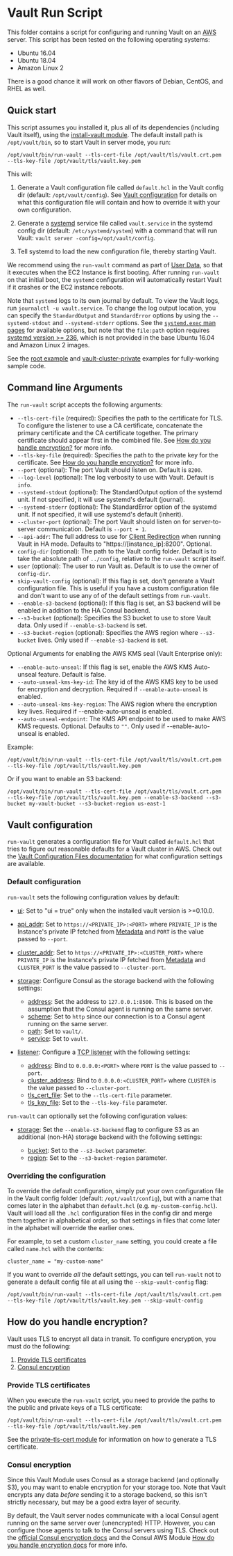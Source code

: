 # Vault Run Script

This folder contains a script for configuring and running Vault on an [AWS](https://aws.amazon.com/) server. This
script has been tested on the following operating systems:

* Ubuntu 16.04
* Ubuntu 18.04
* Amazon Linux 2

There is a good chance it will work on other flavors of Debian, CentOS, and RHEL as well.




## Quick start

This script assumes you installed it, plus all of its dependencies (including Vault itself), using the [install-vault
module](https://github.com/hashicorp/terraform-aws-vault/tree/master/modules/install-vault). The default install path is `/opt/vault/bin`, so to start Vault in server mode, you
run:

```
/opt/vault/bin/run-vault --tls-cert-file /opt/vault/tls/vault.crt.pem --tls-key-file /opt/vault/tls/vault.key.pem
```

This will:

1. Generate a Vault configuration file called `default.hcl` in the Vault config dir (default: `/opt/vault/config`).
   See [Vault configuration](#vault-configuration) for details on what this configuration file will contain and how
   to override it with your own configuration.

1. Generate a [systemd](https://www.freedesktop.org/wiki/Software/systemd/) service file called `vault.service` in the systemd
   config dir (default: `/etc/systemd/system`) with a command that will run Vault:
   `vault server -config=/opt/vault/config`.

1. Tell systemd to load the new configuration file, thereby starting Vault.

We recommend using the `run-vault` command as part of [User
Data](http://docs.aws.amazon.com/AWSEC2/latest/UserGuide/user-data.html#user-data-shell-scripts), so that it executes
when the EC2 Instance is first booting. After running `run-vault` on that initial boot, the `systemd` configuration
will automatically restart Vault if it crashes or the EC2 instance reboots.

Note that `systemd` logs to its own journal by default.  To view the Vault logs, run `journalctl -u vault.service`.  To change
the log output location, you can specify the `StandardOutput` and `StandardError` options by using the `--systemd-stdout` and `--systemd-stderr`
options.  See the [`systemd.exec` man pages](https://www.freedesktop.org/software/systemd/man/systemd.exec.html#StandardOutput=) for available
options, but note that the `file:path` option requires [systemd version >= 236](https://stackoverflow.com/a/48052152), which is not provided
in the base Ubuntu 16.04 and Amazon Linux 2 images.

See the [root example](https://github.com/hashicorp/terraform-aws-vault/tree/master/examples/root-example) and
[vault-cluster-private](https://github.com/hashicorp/terraform-aws-vault/tree/master/examples/vault-cluster-private) examples for fully-working sample code.




## Command line Arguments

The `run-vault` script accepts the following arguments:

* `--tls-cert-file` (required): Specifies the path to the certificate for TLS. To configure the listener to use a CA
  certificate, concatenate the primary certificate and the CA certificate together. The primary certificate should
  appear first in the combined file. See [How do you handle encryption?](#how-do-you_handle-encryption) for more info.
* `--tls-key-file` (required): Specifies the path to the private key for the certificate. See [How do you handle
  encryption?](#how-do-you_handle-encryption) for more info.
* `--port` (optional): The port Vault should listen on. Default is `8200`.
* `--log-level` (optional): The log verbosity to use with Vault. Default is `info`.
* `--systemd-stdout` (optional): The StandardOutput option of the systemd unit. If not specified, it will use systemd's default (journal).
* `--systemd-stderr` (optional): The StandardError option of the systemd unit. If not specified, it will use systemd's default (inherit).
* `--cluster-port` (optional): The port Vault should listen on for server-to-server communication. Default is
  `--port + 1`.
* `--api-addr`: The full address to use for [Client Redirection](https://www.vaultproject.io/docs/concepts/ha.html#client-redirection) when running Vault in HA mode. Defaults to "https://[instance_ip]:8200". Optional.
* `config-dir` (optional): The path to the Vault config folder. Default is to take the absolute path of `../config`,
  relative to the `run-vault` script itself.
* `user` (optional): The user to run Vault as. Default is to use the owner of `config-dir`.
* `skip-vault-config` (optional): If this flag is set, don't generate a Vault configuration file. This is useful if you
  have a custom configuration file and don't want to use any of of the default settings from `run-vault`.
* `--enable-s3-backend` (optional): If this flag is set, an S3 backend will be enabled in addition to the HA Consul backend.
* `--s3-bucket` (optional): Specifies the S3 bucket to use to store Vault data. Only used if `--enable-s3-backend` is set.
* `--s3-bucket-region` (optional): Specifies the AWS region where `--s3-bucket` lives. Only used if `--enable-s3-backend` is set.

Optional Arguments for enabling the AWS KMS seal (Vault Enterprise only):
 * `--enable-auto-unseal`: If this flag is set, enable the AWS KMS Auto-unseal feature. Default is false.
 * `--auto-unseal-kms-key-id`: The key id of the AWS KMS key to be used for encryption and decryption. Required if `--enable-auto-unseal` is enabled.
 * `--auto-unseal-kms-key-region`: The AWS region where the encryption key lives. Required if --enable-auto-unseal is enabled.
 * `--auto-unseal-endpoint`: The KMS API endpoint to be used to make AWS KMS requests. Optional. Defaults to `""`. Only used if --enable-auto-unseal is enabled.

Example:

```
/opt/vault/bin/run-vault --tls-cert-file /opt/vault/tls/vault.crt.pem --tls-key-file /opt/vault/tls/vault.key.pem
```

Or if you want to enable an S3 backend:

```
/opt/vault/bin/run-vault --tls-cert-file /opt/vault/tls/vault.crt.pem --tls-key-file /opt/vault/tls/vault.key.pem --enable-s3-backend --s3-bucket my-vault-bucket --s3-bucket-region us-east-1
```



## Vault configuration

`run-vault` generates a configuration file for Vault called `default.hcl` that tries to figure out reasonable
defaults for a Vault cluster in AWS. Check out the [Vault Configuration Files
documentation](https://www.vaultproject.io/docs/configuration/index.html) for what configuration settings are
available.


### Default configuration

`run-vault` sets the following configuration values by default:
* [ui](https://www.vaultproject.io/docs/configuration/index.html#ui):
      Set to "ui = true" only when the installed vault version is >=0.10.0.

* [api_addr](https://www.vaultproject.io/docs/configuration/index.html#api_addr):
      Set to `https://<PRIVATE_IP>:<PORT>` where `PRIVATE_IP` is the Instance's private IP fetched from
      [Metadata](http://docs.aws.amazon.com/AWSEC2/latest/UserGuide/ec2-instance-metadata.html) and `PORT` is
      the value passed to `--port`.
* [cluster_addr](https://www.vaultproject.io/docs/configuration/index.html#cluster_addr):
      Set to `https://<PRIVATE_IP>:<CLUSTER_PORT>` where `PRIVATE_IP` is the Instance's private IP fetched from
      [Metadata](http://docs.aws.amazon.com/AWSEC2/latest/UserGuide/ec2-instance-metadata.html) and `CLUSTER_PORT` is
      the value passed to `--cluster-port`.

* [storage](https://www.vaultproject.io/docs/configuration/index.html#storage): Configure Consul as the storage backend
  with the following settings:

    * [address](https://www.vaultproject.io/docs/configuration/storage/consul.html#address): Set the address to
      `127.0.0.1:8500`. This is based on the assumption that the Consul agent is running on the same server.
    * [scheme](https://www.vaultproject.io/docs/configuration/storage/consul.html#scheme): Set to `http` since our
      connection is to a Consul agent running on the same server.
    * [path](https://www.vaultproject.io/docs/configuration/storage/consul.html#path): Set to `vault/`.
    * [service](https://www.vaultproject.io/docs/configuration/storage/consul.html#service): Set to `vault`.


* [listener](https://www.vaultproject.io/docs/configuration/index.html#listener): Configure a [TCP
  listener](https://www.vaultproject.io/docs/configuration/listener/tcp.html) with the following settings:

    * [address](https://www.vaultproject.io/docs/configuration/listener/tcp.html#address): Bind to `0.0.0.0:<PORT>`
      where `PORT` is the value passed to `--port`.
    * [cluster_address](https://www.vaultproject.io/docs/configuration/listener/tcp.html#cluster_address): Bind to
      `0.0.0.0:<CLUSTER_PORT>` where `CLUSTER` is the value passed to `--cluster-port`.
    * [tls_cert_file](https://www.vaultproject.io/docs/configuration/listener/tcp.html#tls_cert_file): Set to the
      `--tls-cert-file` parameter.
    * [tls_key_file](https://www.vaultproject.io/docs/configuration/listener/tcp.html#tls_key_file): Set to the
      `--tls-key-file` parameter.

`run-vault` can optionally set the following configuration values:

* [storage](https://www.vaultproject.io/docs/configuration/index.html#storage): Set the `--enable-s3-backend` flag to
  configure S3 as an additional (non-HA) storage backend with the following settings:

    * [bucket](https://www.vaultproject.io/docs/configuration/storage/s3.html#bucket): Set to the `--s3-bucket`
      parameter.
    * [region](https://www.vaultproject.io/docs/configuration/storage/s3.html#region): Set to the `--s3-bucket-region`
      parameter.

### Overriding the configuration

To override the default configuration, simply put your own configuration file in the Vault config folder (default:
`/opt/vault/config`), but with a name that comes later in the alphabet than `default.hcl` (e.g.
`my-custom-config.hcl`). Vault will load all the `.hcl` configuration files in the config dir and merge them together
in alphabetical order, so that settings in files that come later in the alphabet will override the earlier ones.

For example, to set a custom `cluster_name` setting, you could create a file called `name.hcl` with the
contents:

```hcl
cluster_name = "my-custom-name"
```

If you want to override *all* the default settings, you can tell `run-vault` not to generate a default config file
at all using the `--skip-vault-config` flag:

```
/opt/vault/bin/run-vault --tls-cert-file /opt/vault/tls/vault.crt.pem --tls-key-file /opt/vault/tls/vault.key.pem --skip-vault-config
```




## How do you handle encryption?

Vault uses TLS to encrypt all data in transit. To configure encryption, you must do the following:

1. [Provide TLS certificates](#provide-tls-certificates)
1. [Consul encryption](#consul-encryption)


### Provide TLS certificates

When you execute the `run-vault` script, you need to provide the paths to the public and private keys of a TLS
certificate:

```
/opt/vault/bin/run-vault --tls-cert-file /opt/vault/tls/vault.crt.pem --tls-key-file /opt/vault/tls/vault.key.pem
```

See the [private-tls-cert module](https://github.com/hashicorp/terraform-aws-vault/tree/master/modules/private-tls-cert) for information on how to generate a TLS certificate.


### Consul encryption

Since this Vault Module uses Consul as a storage backend (and optionally S3), you may want to enable encryption for your storage too.
Note that Vault encrypts any data *before* sending it to a storage backend, so this isn't strictly necessary, but may be a good
extra layer of security.

By default, the Vault server nodes communicate with a local Consul agent running on the same server over (unencrypted)
HTTP. However, you can configure those agents to talk to the Consul servers using TLS. Check out the [official Consul
encryption docs](https://www.consul.io/docs/agent/encryption.html) and the Consul AWS Module [How do you handle
encryption docs](https://github.com/hashicorp/terraform-aws-consul/tree/master/modules/run-consul#how-do-you-handle-encryption)
for more info.
